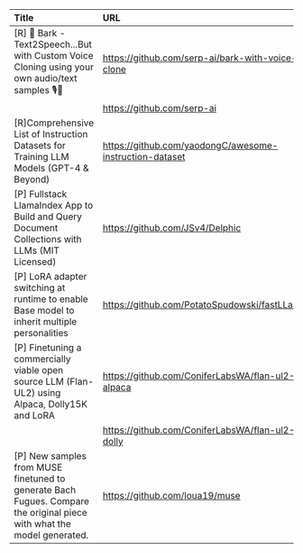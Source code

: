 | Title                                                                                                                  | URL                                                     |   Score | Date                |
|:-----------------------------------------------------------------------------------------------------------------------|:--------------------------------------------------------|--------:|:--------------------|
| [R] 🐶 Bark - Text2Speech...But with Custom Voice Cloning using your own audio/text samples 🎙️📝                         | https://github.com/serp-ai/bark-with-voice-clone        |     246 | 2023-04-21 18:36:07 |
|                                                                                                                        | https://github.com/serp-ai                              |         |                     |
| [R]Comprehensive List of Instruction Datasets for Training LLM Models (GPT-4 &amp; Beyond)                             | https://github.com/yaodongC/awesome-instruction-dataset |     181 | 2023-04-20 15:35:12 |
| [P] Fullstack LlamaIndex App to Build and Query Document Collections with LLMs (MIT Licensed)                          | https://github.com/JSv4/Delphic                         |      68 | 2023-04-21 02:10:22 |
| [P] LoRA adapter switching at runtime to enable Base model to inherit multiple personalities                           | https://github.com/PotatoSpudowski/fastLLaMa            |      60 | 2023-04-20 09:28:08 |
| [P] Finetuning a commercially viable open source LLM (Flan-UL2) using Alpaca, Dolly15K and LoRA                        | https://github.com/ConiferLabsWA/flan-ul2-alpaca        |      48 | 2023-04-20 21:40:01 |
|                                                                                                                        | https://github.com/ConiferLabsWA/flan-ul2-dolly         |         |                     |
| [P] New samples from MUSE finetuned to generate Bach Fugues. Compare the original piece with what the model generated. | https://github.com/loua19/muse                          |      31 | 2023-04-21 13:40:07 |